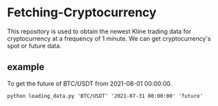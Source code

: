 # Fetching-Cryptocurrency
This repository is used to obtain the newest Kline trading data for cryptocurrency at a frequency of 1 minute.
We can get cryptocurrency's spot or future data.

## example
To get the future of BTC/USDT from 2021-08-01 00:00:00.

```
python loading_data.py 'BTC/USDT' '2021-07-31 00:00:00' 'future'
```
